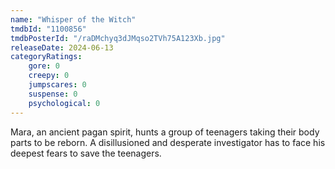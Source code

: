 ```yaml
---
name: "Whisper of the Witch"
tmdbId: "1100856"
tmdbPosterId: "/raDMchyq3dJMqso2TVh75A123Xb.jpg"
releaseDate: 2024-06-13
categoryRatings:
    gore: 0
    creepy: 0
    jumpscares: 0
    suspense: 0
    psychological: 0
---
```

Mara, an ancient pagan spirit, hunts a group of teenagers taking their body parts to be reborn. A disillusioned and desperate investigator has to face his deepest fears to save the teenagers.
